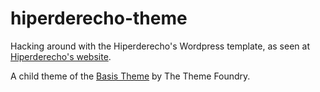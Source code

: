 # hiperderecho-theme

Hacking around with the Hiperderecho's Wordpress template, as seen at [Hiperderecho's website](http://www.hiperderecho.org/).

A child theme of the [Basis Theme](https://thethemefoundry.com/tutorials/basis/) by The Theme Foundry.
